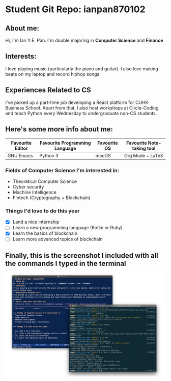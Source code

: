 # Student Git Repo: ianpan870102
## About me:
Hi, I'm Ian Y.E. Pan. I'm double majoring in **Computer Science** and **Finance**
## Interests:
I love playing music (particularly the piano and guitar). I also love making  beats on my laptop and record hiphop songs.
## Experiences Related to CS
I've picked up a part-time job developing a React platform for CUHK Business School. Apart from that, I also host workshops at Circle-Coding and teach Python every Wednesday to undergraduate non-CS students.
## Here's some more info about me:
| Favourite Editor | Favourite Programming Language | Favourite OS | Favourite Note-taking tool |
|------------------|--------------------------------|--------------|----------------------------|
| GNU Emacs        | Python 3                       | macOS        | Org Mode + LaTeX           |

### Fields of Computer Science I'm interested in:
* Theoretical Computer Science
* Cyber security
* Machine Intelligence
* Fintech (Cryptography + Blockchain)

### Things I'd love to do this year

- [x] Land a nice internship
- [ ] Learn a new programming language (Kotlin or Ruby)
- [x] Learn the basics of blockchain
- [ ] Learn more advanced topics of blockchain

## Finally, this is the screenshot I included with all the commands I typed in the terminal
![Alt text](./screenshot.png)
